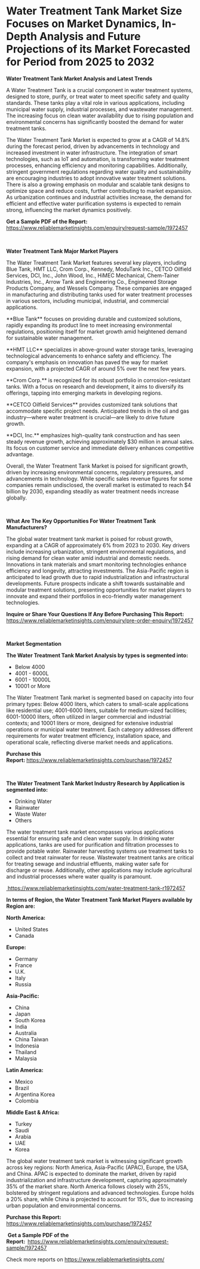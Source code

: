 <p><h1>Water Treatment Tank Market Size Focuses on Market Dynamics, In-Depth Analysis and Future Projections of its Market Forecasted for Period from 2025 to 2032</h1></p><p><strong>Water Treatment Tank Market Analysis and Latest Trends</strong></p>
<p><p>A Water Treatment Tank is a crucial component in water treatment systems, designed to store, purify, or treat water to meet specific safety and quality standards. These tanks play a vital role in various applications, including municipal water supply, industrial processes, and wastewater management. The increasing focus on clean water availability due to rising population and environmental concerns has significantly boosted the demand for water treatment tanks. </p><p>The Water Treatment Tank Market is expected to grow at a CAGR of 14.8% during the forecast period, driven by advancements in technology and increased investment in water infrastructure. The integration of smart technologies, such as IoT and automation, is transforming water treatment processes, enhancing efficiency and monitoring capabilities. Additionally, stringent government regulations regarding water quality and sustainability are encouraging industries to adopt innovative water treatment solutions. There is also a growing emphasis on modular and scalable tank designs to optimize space and reduce costs, further contributing to market expansion. As urbanization continues and industrial activities increase, the demand for efficient and effective water purification systems is expected to remain strong, influencing the market dynamics positively.</p></p>
<p><strong>Get a Sample PDF of the Report:&nbsp;</strong> <a href="https://www.reliablemarketinsights.com/enquiry/request-sample/1972457?utm_campaign=2441&utm_medium=2&utm_source=Github&utm_content=ia&utm_term=10042025&utm_id=water-treatment-tank">https://www.reliablemarketinsights.com/enquiry/request-sample/1972457</a></p>
<p>&nbsp;</p>
<p><strong>Water Treatment Tank Major Market Players</strong></p>
<p><p>The Water Treatment Tank Market features several key players, including Blue Tank, HMT LLC, Crom Corp., Kennedy, ModuTank Inc., CETCO Oilfield Services, DCI, Inc., John Wood, Inc., HiMEC Mechanical, Chem-Tainer Industries, Inc., Arrow Tank and Engineering Co., Engineered Storage Products Company, and Wessels Company. These companies are engaged in manufacturing and distributing tanks used for water treatment processes in various sectors, including municipal, industrial, and commercial applications.</p><p>**Blue Tank** focuses on providing durable and customized solutions, rapidly expanding its product line to meet increasing environmental regulations, positioning itself for market growth amid heightened demand for sustainable water management.</p><p>**HMT LLC** specializes in above-ground water storage tanks, leveraging technological advancements to enhance safety and efficiency. The company's emphasis on innovation has paved the way for market expansion, with a projected CAGR of around 5% over the next few years.</p><p>**Crom Corp.** is recognized for its robust portfolio in corrosion-resistant tanks. With a focus on research and development, it aims to diversify its offerings, tapping into emerging markets in developing regions.</p><p>**CETCO Oilfield Services** provides customized tank solutions that accommodate specific project needs. Anticipated trends in the oil and gas industry—where water treatment is crucial—are likely to drive future growth.</p><p>**DCI, Inc.** emphasizes high-quality tank construction and has seen steady revenue growth, achieving approximately $30 million in annual sales. Its focus on customer service and immediate delivery enhances competitive advantage.</p><p>Overall, the Water Treatment Tank Market is poised for significant growth, driven by increasing environmental concerns, regulatory pressures, and advancements in technology. While specific sales revenue figures for some companies remain undisclosed, the overall market is estimated to reach $4 billion by 2030, expanding steadily as water treatment needs increase globally.</p></p>
<p>&nbsp;</p>
<p><strong>What Are The Key Opportunities For Water Treatment Tank Manufacturers?</strong></p>
<p><p>The global water treatment tank market is poised for robust growth, expanding at a CAGR of approximately 6% from 2023 to 2030. Key drivers include increasing urbanization, stringent environmental regulations, and rising demand for clean water amid industrial and domestic needs. Innovations in tank materials and smart monitoring technologies enhance efficiency and longevity, attracting investments. The Asia-Pacific region is anticipated to lead growth due to rapid industrialization and infrastructural developments. Future prospects indicate a shift towards sustainable and modular treatment solutions, presenting opportunities for market players to innovate and expand their portfolios in eco-friendly water management technologies.</p></p>
<p><strong>Inquire or Share Your Questions If Any Before Purchasing This Report:</strong> <a href="https://www.reliablemarketinsights.com/enquiry/pre-order-enquiry/1972457?utm_campaign=2441&utm_medium=2&utm_source=Github&utm_content=ia&utm_term=10042025&utm_id=water-treatment-tank">https://www.reliablemarketinsights.com/enquiry/pre-order-enquiry/1972457</a></p>
<p>&nbsp;</p>
<p><strong>Market Segmentation</strong></p>
<p><strong>The Water Treatment Tank Market Analysis by types is segmented into:</strong></p>
<p><ul><li>Below 4000</li><li>4001 - 6000L</li><li>6001 - 10000L</li><li>10001 or More</li></ul></p>
<p><p>The Water Treatment Tank market is segmented based on capacity into four primary types: Below 4000 liters, which caters to small-scale applications like residential use; 4001-6000 liters, suitable for medium-sized facilities; 6001-10000 liters, often utilized in larger commercial and industrial contexts; and 10001 liters or more, designed for extensive industrial operations or municipal water treatment. Each category addresses different requirements for water treatment efficiency, installation space, and operational scale, reflecting diverse market needs and applications.</p></p>
<p><strong>Purchase this Report:&nbsp;</strong><a href="https://www.reliablemarketinsights.com/purchase/1972457?utm_campaign=2441&utm_medium=2&utm_source=Github&utm_content=ia&utm_term=10042025&utm_id=water-treatment-tank">https://www.reliablemarketinsights.com/purchase/1972457</a></p>
<p>&nbsp;</p>
<p><strong>The Water Treatment Tank Market Industry Research by Application is segmented into:</strong></p>
<p><ul><li>Drinking Water</li><li>Rainwater</li><li>Waste Water</li><li>Others</li></ul></p>
<p><p>The water treatment tank market encompasses various applications essential for ensuring safe and clean water supply. In drinking water applications, tanks are used for purification and filtration processes to provide potable water. Rainwater harvesting systems use treatment tanks to collect and treat rainwater for reuse. Wastewater treatment tanks are critical for treating sewage and industrial effluents, making water safe for discharge or reuse. Additionally, other applications may include agricultural and industrial processes where water quality is paramount.</p></p>
<p><a href="https://www.reliablemarketinsights.com/water-treatment-tank-r1972457?utm_campaign=2441&utm_medium=2&utm_source=Github&utm_content=ia&utm_term=10042025&utm_id=water-treatment-tank">&nbsp;https://www.reliablemarketinsights.com/water-treatment-tank-r1972457</a></p>
<p><strong>In terms of Region, the Water Treatment Tank Market Players available by Region are:</strong></p>
<p>
    <p> <strong> North America: </strong>
        <ul>
            <li>United States</li>
            <li>Canada</li>
        </ul>
        </p> 
    <p> <strong> Europe: </strong>
        <ul>
            <li>Germany</li>
            <li>France</li>
            <li>U.K.</li>
            <li>Italy</li>
            <li>Russia</li>
        </ul>
        </p> 
    <p> <strong> Asia-Pacific: </strong>
        <ul>
            <li>China</li>
            <li>Japan</li>
            <li>South Korea</li>
            <li>India</li>
            <li>Australia</li>
            <li>China Taiwan</li>
            <li>Indonesia</li>
            <li>Thailand</li>
            <li>Malaysia</li>
        </ul>
        </p> 
    <p> <strong> Latin America: </strong>
        <ul>
            <li>Mexico</li>
            <li>Brazil</li>
            <li>Argentina Korea</li>
            <li>Colombia</li>
        </ul>
        </p> 
    <p> <strong> Middle East & Africa: </strong>
        <ul>
            <li>Turkey</li>
            <li>Saudi</li>
            <li>Arabia</li>
            <li>UAE</li>
            <li>Korea</li>
        </ul>
    </p>
    </p>
<p><p>The global water treatment tank market is witnessing significant growth across key regions: North America, Asia-Pacific (APAC), Europe, the USA, and China. APAC is expected to dominate the market, driven by rapid industrialization and infrastructure development, capturing approximately 35% of the market share. North America follows closely with 25%, bolstered by stringent regulations and advanced technologies. Europe holds a 20% share, while China is projected to account for 15%, due to increasing urban population and environmental concerns.</p></p>
<p><strong>Purchase this Report: </strong><a href="https://www.reliablemarketinsights.com/purchase/1972457?utm_campaign=2441&utm_medium=2&utm_source=Github&utm_content=ia&utm_term=10042025&utm_id=water-treatment-tank">https://www.reliablemarketinsights.com/purchase/1972457</a></p>
<p>&nbsp;<strong>Get a Sample PDF of the Report:&nbsp;&nbsp;</strong><a href="https://www.reliablemarketinsights.com/enquiry/request-sample/1972457?utm_campaign=2441&utm_medium=2&utm_source=Github&utm_content=ia&utm_term=10042025&utm_id=water-treatment-tank">https://www.reliablemarketinsights.com/enquiry/request-sample/1972457</a></p>
<p><strong></strong></p>
<p>Check more reports on <a href="https://www.reliablemarketinsights.com/?utm_campaign=2441&utm_medium=2&utm_source=Github&utm_content=ia&utm_term=10042025&utm_id=water-treatment-tank">https://www.reliablemarketinsights.com/</a></p>